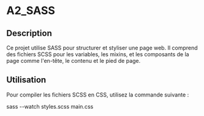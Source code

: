 # A2_SASS

## Description

Ce projet utilise SASS pour structurer et styliser une page web. Il comprend des fichiers SCSS pour les variables, les mixins, et les composants de la page comme l'en-tête, le contenu et le pied de page.

## Utilisation

Pour compiler les fichiers SCSS en CSS, utilisez la commande suivante :

sass --watch styles.scss main.css
